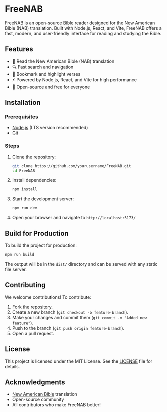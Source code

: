 # FreeNAB

FreeNAB is an open-source Bible reader designed for the New American Bible (NAB) translation. Built with Node.js, React, and Vite, FreeNAB offers a fast, modern, and user-friendly interface for reading and studying the Bible.

## Features

- 📖 Read the New American Bible (NAB) translation
- 🔍 Fast search and navigation
- 📑 Bookmark and highlight verses
- ⚡ Powered by Node.js, React, and Vite for high performance
- 📜 Open-source and free for everyone

## Installation

### Prerequisites
- [Node.js](https://nodejs.org/) (LTS version recommended)
- [Git](https://git-scm.com/)

### Steps

1. Clone the repository:
   ```sh
   git clone https://github.com/yourusername/FreeNAB.git
   cd FreeNAB
   ```
2. Install dependencies:
   ```sh
   npm install
   ```
3. Start the development server:
   ```sh
   npm run dev
   ```
4. Open your browser and navigate to `http://localhost:5173/`

## Build for Production

To build the project for production:
```sh
npm run build
```

The output will be in the `dist/` directory and can be served with any static file server.

## Contributing

We welcome contributions! To contribute:
1. Fork the repository.
2. Create a new branch (`git checkout -b feature-branch`).
3. Make your changes and commit them (`git commit -m "Added new feature"`).
4. Push to the branch (`git push origin feature-branch`).
5. Open a pull request.

## License

This project is licensed under the MIT License. See the [LICENSE](LICENSE) file for details.

## Acknowledgments

- [New American Bible](https://www.usccb.org/offices/new-american-bible) translation
- Open-source community
- All contributors who make FreeNAB better!
